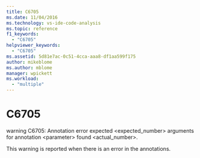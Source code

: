 ```yaml
---
title: C6705
ms.date: 11/04/2016
ms.technology: vs-ide-code-analysis
ms.topic: reference
f1_keywords:
  - "C6705"
helpviewer_keywords:
  - "C6705"
ms.assetid: 5d81e7ac-0c51-4cca-aaa8-df1aa599f175
author: mikeblome
ms.author: mblome
manager: wpickett
ms.workload:
  - "multiple"
---
```

# C6705
warning C6705: Annotation error expected <expected_number> arguments for annotation \<parameter> found <actual_number>.

 This warning is reported when there is an error in the annotations.